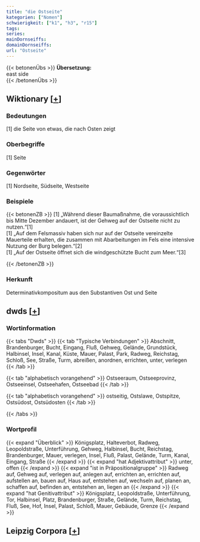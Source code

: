 ```yaml
---
title: "die Ostseite"
kategorien: ["Nomen"]
schwierigkeit: ["k1", "h3", "r15"]
tags:
series:
mainDornseiffs:
domainDornseiffs:
url: "Ostseite"
---
```


{{< betonenÜbs >}}
**Übersetzung:**  
east side  
{{< /betonenÜbs >}}

## Wiktionary [[+](https://de.wiktionary.org/wiki/Ostseite)]

### Bedeutungen
[1] die Seite von etwas, die nach Osten zeigt  

### Oberbegriffe
[1] Seite  

### Gegenwörter
[1] Nordseite, Südseite, Westseite  

### Beispiele
{{< betonenZB >}}
[1] „Während dieser Baumaßnahme, die voraussichtlich bis Mitte Dezember andauert, ist der Gehweg auf der Ostseite nicht zu nutzen.“[1]  
[1] „Auf dem Felsmassiv haben sich nur auf der Ostseite vereinzelte Mauerteile erhalten, die zusammen mit Abarbeitungen im Fels eine intensive Nutzung der Burg belegen.“[2]  
[1] „Auf der Ostseite öffnet sich die windgeschützte Bucht zum Meer.“[3]  

{{< /betonenZB >}}
### Herkunft
Determinativkompositum aus den Substantiven Ost und Seite  



## dwds [[+](https://www.dwds.de/wb/Ostseite)]

### Wortinformation
{{< tabs "Dwds" >}}
{{< tab "Typische Verbindungen" >}}
Abschnitt, Brandenburger, Bucht, Eingang, Fluß, Gehweg, Gelände, Grundstück, Halbinsel, Insel, Kanal, Küste, Mauer, Palast, Park, Radweg, Reichstag, Schloß, See, Straße, Turm, abreißen, anordnen, errichten, unter, verlegen
{{< /tab >}}

{{< tab "alphabetisch vorangehend" >}}
Ostseeraum, Ostseeprovinz, Ostseeinsel, Ostseehafen, Ostseebad
{{< /tab >}}

{{< tab "alphabetisch vorangehend" >}}
ostseitig, Ostslawe, Ostspitze, Ostsüdost, Ostsüdosten
{{< /tab >}}

{{< /tabs >}}

### Wortprofil
{{< expand "Überblick" >}} Königsplatz, Halteverbot, Radweg, Leopoldstraße, Unterführung, Gehweg, Halbinsel, Bucht, Reichstag, Brandenburger, Mauer, verlegen, Insel, Fluß, Palast, Gelände, Turm, Kanal, Eingang, Straße {{< /expand >}}
{{< expand "hat Adjektivattribut" >}} unter, offen {{< /expand >}}
{{< expand "ist in Präpositionalgruppe" >}} Radweg auf, Gehweg auf, verlegen auf, anlegen auf, errichten an, errichten auf, aufstellen an, bauen auf, Haus auf, entstehen auf, wechseln auf, planen an, schaffen auf, befinden an, entstehen an, liegen an {{< /expand >}}
{{< expand "hat Genitivattribut" >}} Königsplatz, Leopoldstraße, Unterführung, Tor, Halbinsel, Platz, Brandenburger, Straße, Gelände, Turm, Reichstag, Fluß, See, Hof, Insel, Palast, Schloß, Mauer, Gebäude, Grenze {{< /expand >}}

## Leipzig Corpora [[+](https://corpora.uni-leipzig.de/en/res?word=Ostseite&corpusId=deu_newscrawl-public_2018)]

